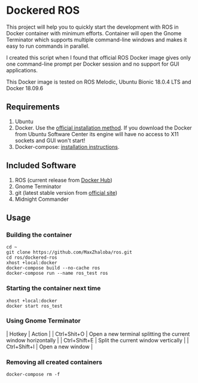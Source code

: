 # Dockered ROS 

This project will help you to quickly start the development with ROS in Docker container with minimum efforts. Container will open the Gnome Terminator which supports multiple command-line windows and makes it easy to run commands in parallel.

I created this script when I found that official ROS Docker image gives only one command-line prompt per Docker session and no support for GUI applications.

This Docker image is tested on ROS Melodic, Ubuntu Bionic 18.0.4 LTS and Docker 18.09.6

## Requirements

1. Ubuntu
2. Docker. Use the [official installation method](https://docs.docker.com/install/linux/docker-ce/ubuntu). If you download the Docker from Ubuntu Software Center its engine will have no access to X11 sockets and GUI won't start!
3. Docker-compose: [installation instructions](https://docs.docker.com/compose/install).

## Included Software

1. ROS (current release from [Docker Hub](https://hub.docker.com/_/ros))
2. Gnome Terminator
2. git (latest stable version from [official site](https://git-scm.com/download/linux))
3. Midnight Commander

## Usage

### Building the container

```
cd ~
git clone https://github.com/MaxZhaloba/ros.git
cd ros/dockered-ros
xhost +local:docker
docker-compose build --no-cache ros
docker-compose run --name ros_test ros
```

### Starting the container next time

```
xhost +local:docker
docker start ros_test
```

### Using Gnome Terminator

| Hotkey | Action |
| Ctrl+Shit+O | Open a new terminal splitting the current window horizontally |
| Ctrl+Shift+E | Split the current window vertically |
| Ctrl+Shift+I | Open a new window |

### Removing all created containers

```
docker-compose rm -f
```